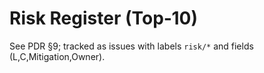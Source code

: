 # Risk Register (Top‑10)

See PDR §9; tracked as issues with labels `risk/*` and fields (L,C,Mitigation,Owner).
